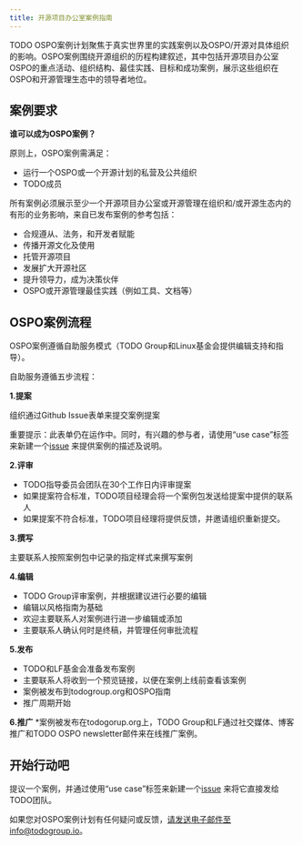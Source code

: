 ```yaml
---
title: 开源项目办公室案例指南
---
```


TODO OSPO案例计划聚焦于真实世界里的实践案例以及OSPO/开源对具体组织的影响。OSPO案例围绕开源组织的历程构建叙述，其中包括开源项目办公室OSPO的重点活动、组织结构、最佳实践、目标和成功案例，展示这些组织在OSPO和开源管理生态中的领导者地位。


## 案例要求

**谁可以成为OSPO案例？**

原则上，OSPO案例需满足：

* 运行一个OSPO或一个开源计划的私营及公共组织
* TODO成员

所有案例必须展示至少一个开源项目办公室或开源管理在组织和/或开源生态内的有形的业务影响，来自已发布案例的参考包括：
* 合规遵从、法务，和开发者赋能
* 传播开源文化及使用
* 托管开源项目
* 发展扩大开源社区
* 提升领导力，成为决策伙伴
* OSPO或开源管理最佳实践（例如工具、文档等）


## OSPO案例流程
OSPO案例遵循自助服务模式（TODO Group和Linux基金会提供编辑支持和指导）。

自助服务遵循五步流程：

**1.提案**

组织通过Github Issue表单来提交案例提案

重要提示：此表单仍在运作中。同时，有兴趣的参与者，请使用“use case”标签来新建一个[issue](https://github.com/todogroup/todogroup.org/issues?q=is%3Aissue+is%3Aopen+label%3A%22use+case%22) 来提供案例的描述及说明。

**2.评审**
* TODO指导委员会团队在30个工作日内评审提案
* 如果提案符合标准，TODO项目经理会将一个案例包发送给提案中提供的联系人
* 如果提案不符合标准，TODO项目经理将提供反馈，并邀请组织重新提交。

**3.撰写**

主要联系人按照案例包中记录的指定样式来撰写案例

**4.编辑**
* TODO Group评审案例，并根据建议进行必要的编辑
* 编辑以风格指南为基础
* 欢迎主要联系人对案例进行进一步编辑或添加
* 主要联系人确认何时是终稿，并管理任何审批流程

**5.发布**
* TODO和LF基金会准备发布案例
* 主要联系人将收到一个预览链接，以便在案例上线前查看该案例
* 案例被发布到todogroup.org和OSPO指南
* 推广周期开始

**6.推广**
*案例被发布在todogorup.org上，TODO Group和LF通过社交媒体、博客推广和TODO OSPO newsletter邮件来在线推广案例。


## 开始行动吧

提议一个案例，并通过使用“use case”标签来新建一个[issue](https://github.com/todogroup/todogroup.org/issues?q=is%3Aissue+is%3Aopen+label%3A%22use+case%22) 来将它直接发给TODO团队。

如果您对OSPO案例计划有任何疑问或反馈，请发送电子邮件至info@todogroup.io。
